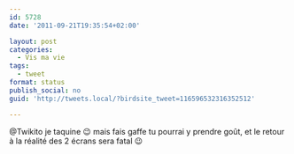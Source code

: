 ```yaml
---
id: 5728
date: '2011-09-21T19:35:54+02:00'

layout: post
categories:
  - Vis ma vie
tags:
  - tweet
format: status
publish_social: no
guid: 'http://tweets.local/?birdsite_tweet=116596532316352512'

---
```


@Twikito je taquine 😉 mais fais gaffe tu pourrai y prendre goût, et le retour à la réalité des 2 écrans sera fatal 😉